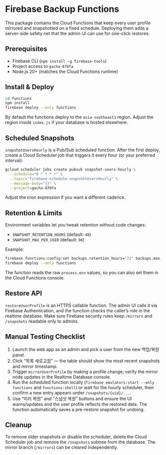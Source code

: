 # Firebase Backup Functions

This package contains the Cloud Functions that keep every user profile
mirrored and snapshotted on a fixed schedule. Deploying them adds a
server-side safety net that the admin UI can use for one-click restores.

## Prerequisites

- Firebase CLI (`npm install -g firebase-tools`)
- Project access to `gacha-870fa`
- Node.js 20+ (matches the Cloud Functions runtime)

## Install & Deploy

```bash
cd functions
npm install
firebase deploy --only functions
```

By default the functions deploy to the `asia-southeast1` region. Adjust the
region inside `index.js` if your database is hosted elsewhere.

## Scheduled Snapshots

`snapshotUsersHourly` is a Pub/Sub scheduled function. After the first deploy,
create a Cloud Scheduler job that triggers it every hour (or your preferred
interval):

```bash
gcloud scheduler jobs create pubsub snapshot-users-hourly \
  --schedule="0 * * * *" \
  --topic="firebase-schedule-snapshotUsersHourly" \
  --message-body="{}" \
  --project=gacha-870fa
```

Adjust the cron expression if you want a different cadence.

## Retention & Limits

Environment variables let you tweak retention without code changes:

- `SNAPSHOT_RETENTION_HOURS` (default: `48`)
- `SNAPSHOT_MAX_PER_USER` (default: `96`)

Example:

```bash
firebase functions:config:set backups.retention_hours="72" backups.max_per_user="120"
firebase deploy --only functions
```

The function reads the raw `process.env` values, so you can also set them in
the Cloud Functions console.

## Restore API

`restoreUserProfile` is an HTTPS callable function. The admin UI calls it via
Firebase Authentication, and the function checks the caller’s role in the
realtime database. Make sure Firebase security rules keep `/mirrors` and
`/snapshots` readable only to admins.

## Manual Testing Checklist

1. Launch the web app as an admin and pick a user from the new 백업/복원 panel.
2. Click “목록 새로고침” — the table should show the most recent snapshots and
   mirror timestamp.
3. Trigger `mirrorUserProfile` by making a profile change; verify the mirror
   node updates in the Realtime Database console.
4. Run the scheduled function locally (`firebase emulators:start --only functions`
   and `functions:shell`) or wait for the hourly scheduler, then confirm a new
   entry appears under `/snapshots/{uid}/...`.
5. Use “미러 복원” and “스냅샷 복원” buttons and ensure the UI warns/updates and
   the user profile reflects the restored data. The function automatically
   saves a pre-restore snapshot for undoing.

## Cleanup

To remove older snapshots or disable the scheduler, delete the Cloud Scheduler
job and remove the `/snapshots` subtree from the database. The mirror branch
(`/mirrors`) can be cleared independently.
